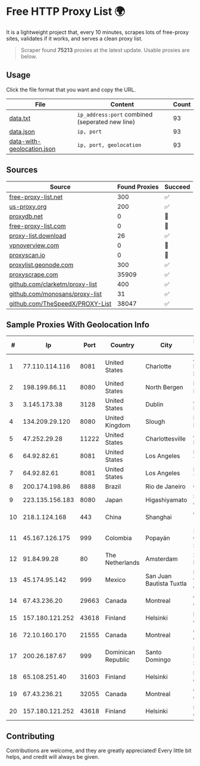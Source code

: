 
# Free HTTP Proxy List 🌍

It is a lightweight project that, every 10 minutes, scrapes lots of free-proxy sites, validates if it works, and serves a clean proxy list.


> Scraper found **75213** proxies at the latest update. Usable proxies are below.

## Usage

Click the file format that you want and copy the URL.


|File|Content|Count|
|----|-------|-----|
|[data.txt](https://raw.githubusercontent.com/themiralay/Proxy-List-World/master/data.txt)|`ip_address:port` combined (seperated new line)|93|
|[data.json](https://raw.githubusercontent.com/themiralay/Proxy-List-World/master/data.json)|`ip, port`|93|
|[data-with-geolocation.json](https://raw.githubusercontent.com/themiralay/Proxy-List-World/master/data-with-geolocation.json)|`ip, port, geolocation`|93|

## Sources

|Source|Found Proxies|Succeed|
|------|-------------|-------|
|[free-proxy-list.net](https://free-proxy-list.net)|300|✅|
|[us-proxy.org](https://www.us-proxy.org)|200|✅|
|[proxydb.net](http://proxydb.net)|0|🚫|
|[free-proxy-list.com](https://free-proxy-list.com/?page=&port=&type%5B%5D=http&type%5B%5D=https&up_time=0&search=Search)|0|🚫|
|[proxy-list.download](https://www.proxy-list.download/HTTP)|26|✅|
|[vpnoverview.com](https://vpnoverview.com/privacy/anonymous-browsing/free-proxy-servers)|0|🚫|
|[proxyscan.io](https://www.proxyscan.io)|0|🚫|
|[proxylist.geonode.com](https://proxylist.geonode.com/api/proxy-list?limit=300&page=1&sort_by=lastChecked&sort_type=desc&protocols=http,https)|300|✅|
|[proxyscrape.com](https://api.proxyscrape.com/v2/?request=displayproxies&protocol=http&timeout=10000&country=all&ssl=all&anonymity=all)|35909|✅|
|[github.com/clarketm/proxy-list](https://raw.githubusercontent.com/clarketm/proxy-list/master/proxy-list-raw.txt)|400|✅|
|[github.com/monosans/proxy-list](https://raw.githubusercontent.com/monosans/proxy-list/main/proxies/http.txt)|31|✅|
|[github.com/TheSpeedX/PROXY-List](https://raw.githubusercontent.com/TheSpeedX/PROXY-List/master/http.txt)|38047|✅|


## Sample Proxies With Geolocation Info

|#|Ip|Port|Country|City|Internet Service Provider|
|-|--|----|-------|----|-------------------------|
|1|77.110.114.116|8081|United States|Charlotte|Aeza International LTD|
|2|198.199.86.11|8080|United States|North Bergen|DigitalOcean, LLC|
|3|3.145.173.38|3128|United States|Dublin|Amazon.com, Inc.|
|4|134.209.29.120|8080|United Kingdom|Slough|DigitalOcean, LLC|
|5|47.252.29.28|11222|United States|Charlottesville|Alibaba Cloud LLC|
|6|64.92.82.61|8081|United States|Los Angeles|Momentum Telecom, Inc.|
|7|64.92.82.61|8081|United States|Los Angeles|Momentum Telecom, Inc.|
|8|200.174.198.86|8888|Brazil|Rio de Janeiro|Claro S.A|
|9|223.135.156.183|8080|Japan|Higashiyamato|So-net Corporation|
|10|218.1.124.168|443|China|Shanghai|China Telecom (Group)|
|11|45.167.126.175|999|Colombia|Popayán|Sepcom Comunicaciones SAS|
|12|91.84.99.28|80|The Netherlands|Amsterdam|Servers Tech Fzco|
|13|45.174.95.142|999|Mexico|San Juan Bautista Tuxtla|Enlace de Datos y Redes SA de CV|
|14|67.43.236.20|29663|Canada|Montreal|GloboTech Communications|
|15|157.180.121.252|43618|Finland|Helsinki|Hetzner Online GmbH|
|16|72.10.160.170|21555|Canada|Montreal|GloboTech Communications|
|17|200.26.187.67|999|Dominican Republic|Santo Domingo|FENIX NETWORKS, S.R.L.|
|18|65.108.251.40|31603|Finland|Helsinki|Hetzner Online GmbH|
|19|67.43.236.21|32055|Canada|Montreal|GloboTech Communications|
|20|157.180.121.252|43618|Finland|Helsinki|Hetzner Online GmbH|



## Contributing

Contributions are welcome, and they are greatly appreciated! Every
little bit helps, and credit will always be given.

